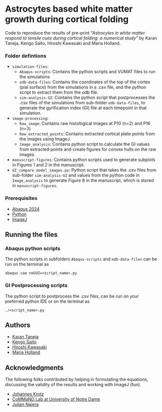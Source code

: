 # Astrocytes based white matter growth during cortical folding

Code to reproduce the results of pre-print *"Astrocytes in white matter respond to tensile cues during cortical folding: a numerical study"* by Karan Taneja, Kengo Saito, Hiroshi Kawasaki and Maria Holland.

### Folder defintions
- `simulation-files`:  
  - `Abaqus-scripts`: Contains the python scripts and VUMAT files to run the simulations
  - `odb-data-files`: Contains the coordinates of the top of the cortex (pial surface) from the simulations in a .csv file, and the python script to extract them from the odb file.
  - `sim-analysis-GI`: Contains the python script that postprocesses the .csv files of the simulations from sub-folder `odb-data-files`, to generate the gyrification index (GI) file at each timepoint in that simulation.
- `image-processing`:
  - `Raw_image`: Contains raw histological images at P10 (n=2) and P16 (n=3)
  - `Raw_extracted_points`: Contains extracted cortical plate points from the images using ImageJ.
  - `Image_analysis`: Contains python script to calculate the GI values from extracted points and create figures for convex hulls on the raw images.
- `manuscript-figures`: Contains python scripts used to generate subplots in Figures 1 and 2 in the manuscript.
 - `GI_compare_model_images.py`: Python script that takes the .csv files from sub-folder `sim-analysis-GI` and values from the python code in `Image_analysis` to generate Figure 8 in the manuscript, which is stored in `manuscript-figures`. 




### Prerequisites

- [Abaqus 2024](https://www.3ds.com/products/simulia/abaqus)
- [Python](https://www.anaconda.com/download)
- [ImageJ](https://imagej.net/ij/)


## Running the files


### Abaqus python scripts

The python scripts in subfolders `Abaqus-scripts` and `odb-data-files` can be run on the terminal as 

    abaqus cae noGUI=<script_name>.py

### GI Postprocessing scripts

The python script to postprocess the .csv files, can be run on your preferred python IDE or on the terminal as

    ./<script_name>.py 


## Authors

  - [Karan Taneja](https://scholar.google.com/citations?hl=en&user=j2vT-84AAAAJ)
  - [Kengo Saito](https://scholar.google.com/citations?hl=en&user=PL0U1YQAAAAJ)
  - [Hiroshi Kawasaki](https://scholar.google.com/citations?hl=en&user=mJ4WHW0AAAAJ)
  - [Maria Holland](https://scholar.google.com/citations?hl=en&user=dUTauN0AAAAJ&view_op=list_works&sortby=pubdate)

  
## Acknowledgments
The following folks contributed by helping in formulating the equations, discussing the validity of the results and working with ImageJ (fun).  
  - [Johannes Krotz](https://johanneskrotz.org/) 
  - [CoMMaND Lab at University of Notre Dame](https://commandlab.nd.edu/people/)
  - [Julian Najera](https://timelab.nd.edu/people/)

